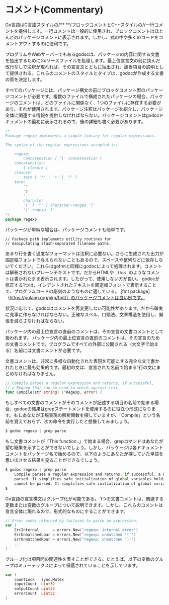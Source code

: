 # コメント(Commentary)

Go言語はC言語スタイルの/\** \**/ブロックコメントとC++スタイルの//一行コメントを提供します。一行コメントは一般的に使用され、ブロックコメントはほとんどのパッケージコメントに表示されます。しかし、式の中や多くのコードをコメントアウトするのに便利です。

プログラムやWebサーバーでもあるgodocは、パッケージの内容に関する文書を抽出するためにGoソースファイルを処理します。最上位宣言文の前に挟んだ改行なしで注釈が現れれば、その宣言文とともに抽出され、該当項目の説明として提供される。これらのコメントのスタイルとタイプは、godocが作成する文書の質を決定します。

すべてのパッケージには、パッケージ構文の前にブロックコメント型のパッケージコメントが必要です。複数のファイルで構成されたパッケージの場合、パッケージのコメントは、どのファイルに関係なく、1つのファイルに存在する必要があり、それが使用されます。パッケージ注釈はパッケージを紹介し、パッケージ全体に関連する情報を提供しなければならない。パッケージコメントはgodocドキュメントの最初に表示されるので、後の詳細も書く必要があります。

```go
/*
Package regexp implements a simple library for regular expressions.

The syntax of the regular expressions accepted is:

    regexp:
        concatenation { '|' concatenation }
    concatenation:
        { closure }
    closure:
        term [ '*' | '+' | '?' ]
    term:
        '^'
        '$'
        '.'
        character
        '[' [ '^' ] character-ranges ']'
        '(' regexp ')'
*/
package regexp
```

パッケージが単純な場合は、パッケージコメントも簡単です。

```
// Package path implements utility routines for
// manipulating slash-separated filename paths.
```

あまり行を書く過度なフォーマットは注釈に必要ない。さらに生成された出力が固定幅フォントで与えられないこともあるので、スペースや整列などに依存しないでください。これらはgofmtと同様にgodocによって処理されます。コメントは解釈されないプレーンテキストです。だからHTMLや `_this_`のようなコメントは書かれたまま表示されます。したがって、使用しない方が良い。 godocが修正する1つは、インデントされたテキストを固定幅フォントで表示することで、プログラムコードの彫刻のようなものに適している。 [fmt package]（https://golang.org/pkg/fmt/）のパッケージコメントは良い例です。

状況に応じて、godocはコメントを再変更しない可能性があります。だから確実に見事に作らなければならない。正確なスペル、口頭法、文章構造を使用し、緊張を減らさなければならない。

パッケージ内の最上位宣言の直前のコメントは、その宣言の文書コメントとして扱われます。
パッケージ内の最上位宣言の直前のコメントは、その宣言のための文書コメントです。プログラムですべての外部に公開される（大文字で始まる）名前には文書コメントが必要です。

文書コメントは、非常に多様な自動化された表現を可能にする完全な文で書かれたときに最も効果的です。最初の文は、宣言された名前で始まる1行の文にまとめなければなりません。

```go
// Compile parses a regular expression and returns, if successful,
// a Regexp that can be used to match against text.
func Compile(str string) (*Regexp, error) {
```

もしすべての文書のコメントがそのコメントが記述する項目の名前で始まる場合、godocの結果はgrepステートメントを使用するのに役立つ形式になります。もしあなたが正規表現の解析関数を探していますが、「Compile」という名前を覚えておらず、次の命令を実行したと想像してみましょう。

```go
$ godoc regexp | grep parse
```

もし文書コメントが「This function..」で始まる場合、grepコマンドはあなたが望む結果を示すことができないでしょう。しかし、パッケージは各ドキュメントコメントをパッケージ名で始めるので、以下のようにあなたが探していた単語を思い出させる結果を見ることができるでしょう。

```go
$ godoc regexp | grep parse
    Compile parses a regular expression and returns, if successful, a Regexp
    parsed. It simplifies safe initialization of global variables holding
    cannot be parsed. It simplifies safe initialization of global variables
$
```

Go言語の宣言構文はグループ化が可能である。 1つの文書コメントは、関連する定数または変数のグループについて説明できます。しかし、これらのコメントは宣言全体に現れるので、形式的なものにすることができます。

```go
// Error codes returned by failures to parse an expression.
var (
    ErrInternal      = errors.New("regexp: internal error")
    ErrUnmatchedLpar = errors.New("regexp: unmatched '('")
    ErrUnmatchedRpar = errors.New("regexp: unmatched ')'")
    ...
)
```

グループ化は項目間の関連性を表すことができる。たとえば、以下の変数のグループはミューテックスによって保護されていることを示しています。

```go
var (
    countLock   sync.Mutex
    inputCount  uint32
    outputCount uint32
    errorCount  uint32
)
```
